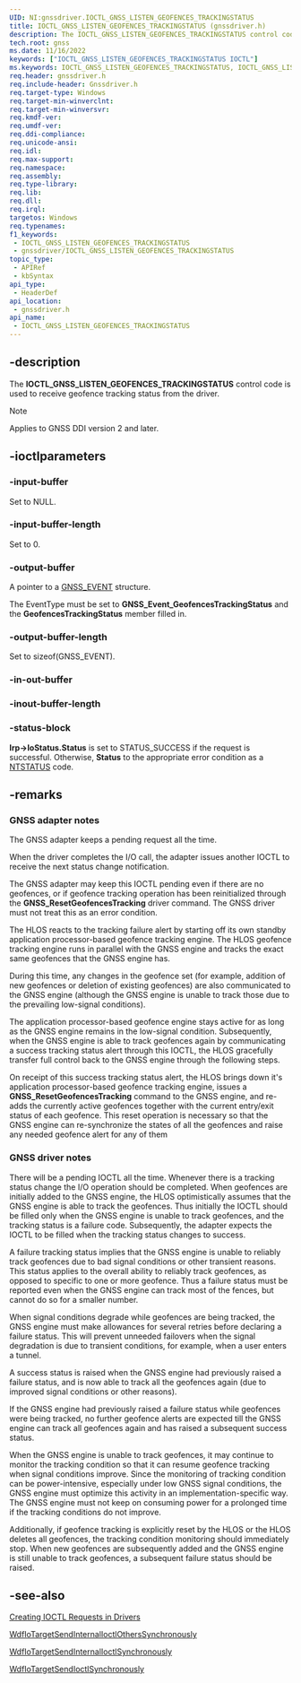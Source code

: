 ```yaml
---
UID: NI:gnssdriver.IOCTL_GNSS_LISTEN_GEOFENCES_TRACKINGSTATUS
title: IOCTL_GNSS_LISTEN_GEOFENCES_TRACKINGSTATUS (gnssdriver.h)
description: The IOCTL_GNSS_LISTEN_GEOFENCES_TRACKINGSTATUS control code is used to receive geofence tracking status from the driver.
tech.root: gnss
ms.date: 11/16/2022
keywords: ["IOCTL_GNSS_LISTEN_GEOFENCES_TRACKINGSTATUS IOCTL"]
ms.keywords: IOCTL_GNSS_LISTEN_GEOFENCES_TRACKINGSTATUS, IOCTL_GNSS_LISTEN_GEOFENCES_TRACKINGSTATUS control, IOCTL_GNSS_LISTEN_GEOFENCES_TRACKINGSTATUS control code [Sensor Devices], gnss.ioctl_gnss_listen_geofences_trackingstatus, gnssdriver/IOCTL_GNSS_LISTEN_GEOFENCES_TRACKINGSTATUS
req.header: gnssdriver.h
req.include-header: Gnssdriver.h
req.target-type: Windows
req.target-min-winverclnt: 
req.target-min-winversvr: 
req.kmdf-ver: 
req.umdf-ver: 
req.ddi-compliance: 
req.unicode-ansi: 
req.idl: 
req.max-support: 
req.namespace: 
req.assembly: 
req.type-library: 
req.lib: 
req.dll: 
req.irql: 
targetos: Windows
req.typenames: 
f1_keywords:
 - IOCTL_GNSS_LISTEN_GEOFENCES_TRACKINGSTATUS
 - gnssdriver/IOCTL_GNSS_LISTEN_GEOFENCES_TRACKINGSTATUS
topic_type:
 - APIRef
 - kbSyntax
api_type:
 - HeaderDef
api_location:
 - gnssdriver.h
api_name:
 - IOCTL_GNSS_LISTEN_GEOFENCES_TRACKINGSTATUS
---
```


## -description

The **IOCTL_GNSS_LISTEN_GEOFENCES_TRACKINGSTATUS** control code is used to receive geofence tracking status from the driver.

> [!NOTE]
> Applies to GNSS DDI version 2 and later.

## -ioctlparameters

### -input-buffer

Set to NULL.

### -input-buffer-length

Set to 0.

### -output-buffer

A pointer to a [GNSS_EVENT](./ns-gnssdriver-gnss_event.md) structure.

The EventType must be set to **GNSS_Event_GeofencesTrackingStatus** and the **GeofencesTrackingStatus** member filled in.

### -output-buffer-length

Set to sizeof(GNSS_EVENT).

### -in-out-buffer

### -inout-buffer-length

### -status-block

**Irp->IoStatus.Status** is set to STATUS_SUCCESS if the request is successful. Otherwise, **Status** to the appropriate error condition as a [NTSTATUS](/windows-hardware/drivers/kernel/using-ntstatus-values) code.

## -remarks

### GNSS adapter notes

The GNSS adapter keeps a pending request all the time.

When the driver completes the I/O call, the adapter issues another IOCTL to receive the next status change notification.

The GNSS adapter may keep this IOCTL pending even if there are no geofences, or if geofence tracking operation has been reinitialized through the **GNSS_ResetGeofencesTracking** driver command. The GNSS driver must not treat this as an error condition.

The HLOS reacts to the tracking failure alert by starting off its own standby application processor-based geofence tracking engine. The HLOS geofence tracking engine runs in parallel with the GNSS engine and tracks the exact same geofences that the GNSS engine has.

During this time, any changes in the geofence set (for example, addition of new geofences or deletion of existing geofences) are also communicated to the GNSS engine (although the GNSS engine is unable to track those due to the prevailing low-signal conditions).

The application processor-based geofence engine stays active for as long as the GNSS engine remains in the low-signal condition. Subsequently, when the GNSS engine is able to track geofences again  by communicating a success tracking status alert through this IOCTL, the HLOS gracefully transfer full control back to the GNSS engine through the following steps.

On receipt of this success tracking status alert, the HLOS brings down it's application processor-based geofence tracking engine, issues a **GNSS_ResetGeofencesTracking** command to the GNSS engine, and re-adds the currently active geofences together with the current entry/exit status of each geofence. This reset operation is necessary so that the GNSS engine can re-synchronize the states of all the geofences  and raise any needed geofence alert for any of them

### GNSS driver notes

There will be a pending IOCTL all the time. Whenever there is a tracking status change the I/O operation should be completed. When geofences are initially added to the GNSS engine, the HLOS optimistically assumes that the GNSS engine is able to track the geofences. Thus initially the IOCTL should be filled only when the GNSS engine is unable to track geofences, and the tracking status is a failure code. Subsequently, the adapter expects the IOCTL to be filled when the tracking status changes to success.

A failure tracking status implies that the GNSS engine is unable to reliably track geofences due to bad signal conditions or other transient reasons. This status applies to the overall ability to reliably track geofences, as opposed to specific to one or more geofence. Thus a failure status must be reported even when the GNSS engine can track most of the fences, but cannot do so for a smaller number.

When signal conditions degrade while geofences are being tracked, the GNSS engine must make allowances for several retries before declaring a failure status. This will prevent unneeded failovers when the signal degradation is due to transient conditions, for example, when a  user enters a tunnel.

A success status is raised when the GNSS engine had previously raised a failure status, and is now able to track all the geofences again (due to improved signal conditions or other reasons).

If the GNSS engine had previously raised a failure status while geofences were being tracked, no further geofence alerts are expected till the GNSS engine can track all geofences again and has raised a subsequent success status.

When the GNSS engine is unable to track geofences, it may continue to monitor the tracking condition so that it can resume geofence tracking when signal conditions improve. Since the monitoring of tracking condition can be power-intensive, especially under low GNSS signal conditions, the GNSS engine must optimize this activity in an implementation-specific way. The GNSS engine must not keep on consuming power for a prolonged time if the tracking conditions do not improve.

Additionally, if geofence tracking is explicitly reset by the HLOS or the HLOS deletes all geofences, the tracking condition monitoring should immediately stop. When new geofences are subsequently added and the GNSS engine is still unable to track geofences, a subsequent failure status should be raised.

## -see-also

[Creating IOCTL Requests in Drivers](/windows-hardware/drivers/kernel/creating-ioctl-requests-in-drivers)

[WdfIoTargetSendInternalIoctlOthersSynchronously](../wdfiotarget/nf-wdfiotarget-wdfiotargetsendinternalioctlotherssynchronously.md)

[WdfIoTargetSendInternalIoctlSynchronously](../wdfiotarget/nf-wdfiotarget-wdfiotargetsendinternalioctlsynchronously.md)

[WdfIoTargetSendIoctlSynchronously](../wdfiotarget/nf-wdfiotarget-wdfiotargetsendioctlsynchronously.md)
